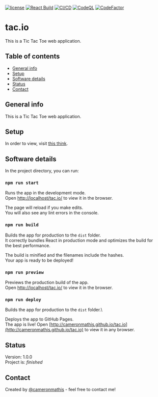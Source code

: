 [![license](https://img.shields.io/github/license/cameronmathis/tac.io)](LICENSE)
[![React Build](https://github.com/cameronmathis/tac.io/actions/workflows/react-build.yaml/badge.svg)](https://github.com/cameronmathis/tac.io/actions/workflows/react-build.yaml)
[![CI/CD](https://github.com/cameronmathis/tac.io/actions/workflows/ci-cd.yaml/badge.svg)](https://github.com/cameronmathis/tac.io/actions/workflows/ci-cd.yaml)
[![CodeQL](https://github.com/cameronmathis/tac.io/actions/workflows/codeql-analysis.yaml/badge.svg)](https://github.com/cameronmathis/tac.io/actions/workflows/codeql-analysis.yaml)
[![CodeFactor](https://www.codefactor.io/repository/github/cameronmathis/tac.io/badge)](https://www.codefactor.io/repository/github/cameronmathis/tac.io)

# tac.io

This is a Tic Tac Toe web application.

## Table of contents

- [General info](#general-info)
- [Setup](#setup)
- [Software details](#Software-details)
- [Status](#status)
- [Contact](#contact)

## General info

This is a Tic Tac Toe web application.

## Setup

In order to view, visit [this think](http://cameronmathis.github.io/tac.io).

## Software details

In the project directory, you can run:

### `npm run start`

Runs the app in the development mode.\
Open [http://localhost/tac.io/](http://localhost/tac.io/) to view it in the browser.

The page will reload if you make edits.\
You will also see any lint errors in the console.

### `npm run build`

Builds the app for production to the `dist` folder.\
It correctly bundles React in production mode and optimizes the build for the best performance.

The build is minified and the filenames include the hashes.\
Your app is ready to be deployed!

### `npm run preview`

Previews the production build of the app.\
Open [http://localhost/tac.io/](http://localhost/tac.io/) to view it in the browser.

### `npm run deploy`

Builds the app for production to the `dist` folder.\

Deploys the app to GitHub Pages.\
The app is live! Open [http://cameronmathis.github.io/tac.io](http://cameronmathis.github.io/tac.io) to view it in any browser.

## Status

Version: 1.0.0 </br>
Project is: _finished_

## Contact

Created by [@cameronmathis](https://github.com/cameronmathis/) - feel free to contact me!
